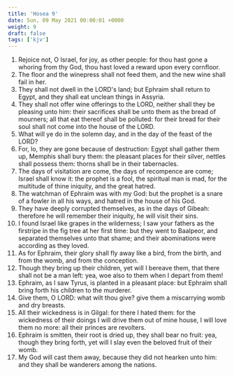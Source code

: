 ```yaml
---
title: 'Hosea 9'
date: Sun, 09 May 2021 00:00:01 +0000
weight: 9
draft: false
tags: ['kjv'] 
---
```


1. Rejoice not, O Israel, for joy, as other people: for thou hast gone a whoring from thy God, thou hast loved a reward upon every cornfloor.
2. The floor and the winepress shall not feed them, and the new wine shall fail in her.
3. They shall not dwell in the LORD's land; but Ephraim shall return to Egypt, and they shall eat unclean things in Assyria.
4. They shall not offer wine offerings to the LORD, neither shall they be pleasing unto him: their sacrifices shall be unto them as the bread of mourners; all that eat thereof shall be polluted: for their bread for their soul shall not come into the house of the LORD.
5. What will ye do in the solemn day, and in the day of the feast of the LORD?
6. For, lo, they are gone because of destruction: Egypt shall gather them up, Memphis shall bury them: the pleasant places for their silver, nettles shall possess them: thorns shall be in their tabernacles.
7. The days of visitation are come, the days of recompence are come; Israel shall know it: the prophet is a fool, the spiritual man is mad, for the multitude of thine iniquity, and the great hatred.
8. The watchman of Ephraim was with my God: but the prophet is a snare of a fowler in all his ways, and hatred in the house of his God.
9. They have deeply corrupted themselves, as in the days of Gibeah: therefore he will remember their iniquity, he will visit their sins.
10. I found Israel like grapes in the wilderness; I saw your fathers as the firstripe in the fig tree at her first time: but they went to Baalpeor, and separated themselves unto that shame; and their abominations were according as they loved.
11. As for Ephraim, their glory shall fly away like a bird, from the birth, and from the womb, and from the conception.
12. Though they bring up their children, yet will I bereave them, that there shall not be a man left: yea, woe also to them when I depart from them!
13. Ephraim, as I saw Tyrus, is planted in a pleasant place: but Ephraim shall bring forth his children to the murderer.
14. Give them, O LORD: what wilt thou give? give them a miscarrying womb and dry breasts.
15. All their wickedness is in Gilgal: for there I hated them: for the wickedness of their doings I will drive them out of mine house, I will love them no more: all their princes are revolters.
16. Ephraim is smitten, their root is dried up, they shall bear no fruit: yea, though they bring forth, yet will I slay even the beloved fruit of their womb.
17. My God will cast them away, because they did not hearken unto him: and they shall be wanderers among the nations.
